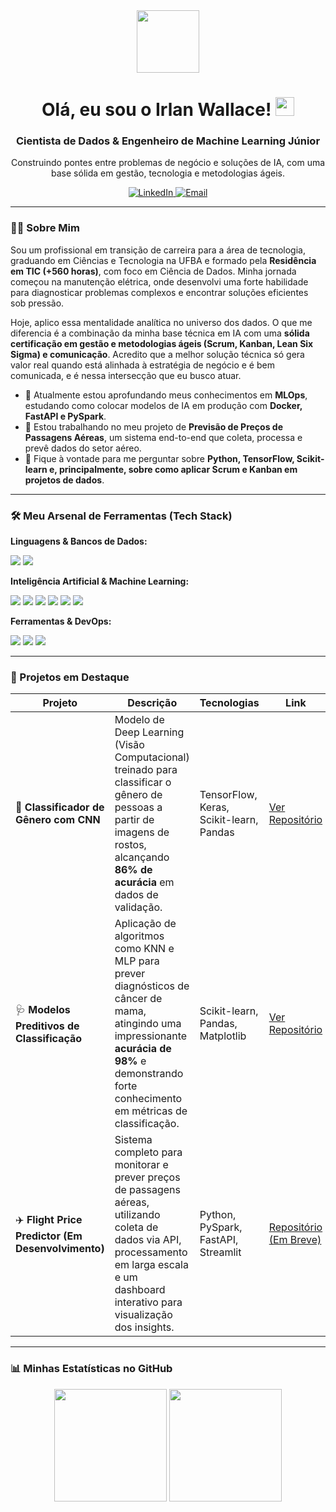 <div id="header" align="center">
  <img src="https://media1.giphy.com/media/v1.Y2lkPTc5MGI3NjExdmZ6aDJuc2V1ZjhuMHk2M3dmbzAza3FnMWRrYjRhaDR2d3hlZ2llayZlcD12MV9pbnRlcm5hbF9naWZfYnlfaWQmY3Q9Zw/7c8QeB0VMddFOuu4iR/giphy.gif" width="100"/>
  <h1>
    Olá, eu sou o Irlan Wallace!
    <img src="https://media.giphy.com/media/hvRJCLFzcasrR4ia7z/giphy.gif" width="30px"/>
  </h1>
  <h3>Cientista de Dados & Engenheiro de Machine Learning Júnior</h3>
  <p>Construindo pontes entre problemas de negócio e soluções de IA, com uma base sólida em gestão, tecnologia e metodologias ágeis.</p>
  
  <div>
    <a href="www.linkedin.com/in/wallacemattos-dados/" target="_blank">
      <img src="https://img.shields.io/badge/LinkedIn-0077B5?style=for-the-badge&logo=linkedin&logoColor=white" alt="LinkedIn"/>
    </a>
    <a href="mailto:wallacemattos5963@gmail.com">
      <img src="https://img.shields.io/badge/Email-D14836?style=for-the-badge&logo=gmail&logoColor=white" alt="Email"/>
    </a>
  </div>
</div>

---

### 👨‍💻 Sobre Mim

Sou um profissional em transição de carreira para a área de tecnologia, graduando em Ciências e Tecnologia na UFBA e formado pela **Residência em TIC (+560 horas)**, com foco em Ciência de Dados. Minha jornada começou na manutenção elétrica, onde desenvolvi uma forte habilidade para diagnosticar problemas complexos e encontrar soluções eficientes sob pressão.

Hoje, aplico essa mentalidade analítica no universo dos dados. O que me diferencia é a combinação da minha base técnica em IA com uma **sólida certificação em gestão e metodologias ágeis (Scrum, Kanban, Lean Six Sigma) e comunicação**. Acredito que a melhor solução técnica só gera valor real quando está alinhada à estratégia de negócio e é bem comunicada, e é nessa intersecção que eu busco atuar.

- 🌱 Atualmente estou aprofundando meus conhecimentos em **MLOps**, estudando como colocar modelos de IA em produção com **Docker, FastAPI e PySpark**.
- 🚀 Estou trabalhando no meu projeto de **Previsão de Preços de Passagens Aéreas**, um sistema end-to-end que coleta, processa e prevê dados do setor aéreo.
- 💬 Fique à vontade para me perguntar sobre **Python, TensorFlow, Scikit-learn e, principalmente, sobre como aplicar Scrum e Kanban em projetos de dados**.

---

### 🛠️ Meu Arsenal de Ferramentas (Tech Stack)

<div align="left">
  <p><b>Linguagens & Bancos de Dados:</b></p>
  <img src="https://img.shields.io/badge/Python-3776AB?style=for-the-badge&logo=python&logoColor=white" />
  <img src="https://img.shields.io/badge/SQL-025E8C?style=for-the-badge&logo=postgresql&logoColor=white" />
  
  <p><b>Inteligência Artificial & Machine Learning:</b></p>
  <img src="https://img.shields.io/badge/TensorFlow-FF6F00?style=for-the-badge&logo=tensorflow&logoColor=white" />
  <img src="https://img.shields.io/badge/Keras-D00000?style=for-the-badge&logo=keras&logoColor=white" />
  <img src="https://img.shields.io/badge/scikit--learn-F7931E?style=for-the-badge&logo=scikit-learn&logoColor=white" />
  <img src="https://img.shields.io/badge/Pandas-150458?style=for-the-badge&logo=pandas&logoColor=white" />
  <img src="https://img.shields.io/badge/NumPy-013243?style=for-the-badge&logo=numpy&logoColor=white" />
  <img src="https://img.shields.io/badge/Matplotlib-3B75A9?style=for-the-badge&logo=matplotlib&logoColor=white" />

  <p><b>Ferramentas & DevOps:</b></p>
  <img src="https://img.shields.io/badge/Git-F05032?style=for-the-badge&logo=git&logoColor=white" />
  <img src="https://img.shields.io/badge/GitHub-181717?style=for-the-badge&logo=github&logoColor=white" />
  <img src="https://img.shields.io/badge/Docker-2496ED?style=for-the-badge&logo=docker&logoColor=white" />
</div>

---

### 🚀 Projetos em Destaque

| Projeto | Descrição | Tecnologias | Link |
|---|---|---|---|
| 🧠 **Classificador de Gênero com CNN** | Modelo de Deep Learning (Visão Computacional) treinado para classificar o gênero de pessoas a partir de imagens de rostos, alcançando **86% de acurácia** em dados de validação. | TensorFlow, Keras, Scikit-learn, Pandas | [Ver Repositório](link) |
| 🩺 **Modelos Preditivos de Classificação** | Aplicação de algoritmos como KNN e MLP para prever diagnósticos de câncer de mama, atingindo uma impressionante **acurácia de 98%** e demonstrando forte conhecimento em métricas de classificação. | Scikit-learn, Pandas, Matplotlib | [Ver Repositório](link) |
| ✈️ **Flight Price Predictor (Em Desenvolvimento)** | Sistema completo para monitorar e prever preços de passagens aéreas, utilizando coleta de dados via API, processamento em larga escala e um dashboard interativo para visualização dos insights. | Python, PySpark, FastAPI, Streamlit | [Repositório (Em Breve)]() |

---

### 📊 Minhas Estatísticas no GitHub

<div align="center">
  <img height="180em" src="https://github-readme-stats.vercel.app/api?username=wallacemattos-dados&show_icons=true&theme=tokyonight&include_all_commits=true&count_private=true"/>
  <img height="180em" src="https://github-readme-stats.vercel.app/api/top-langs/?username=wallacemattos-dados&layout=compact&langs_count=7&theme=tokyonight"/>
</div>
